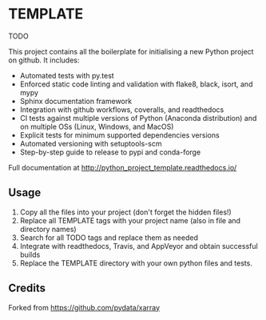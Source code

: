 TEMPLATE
========
TODO

This project contains all the boilerplate for initialising a new Python project on
github. It includes:

- Automated tests with py.test
- Enforced static code linting and validation with flake8, black, isort, and mypy
- Sphinx documentation framework
- Integration with github workflows, coveralls, and readthedocs
- CI tests against multiple versions of Python (Anaconda distribution) and on multiple
  OSs (Linux, Windows, and MacOS)
- Explicit tests for minimum supported dependencies versions
- Automated versioning with setuptools-scm
- Step-by-step guide to release to pypi and conda-forge

Full documentation at http://python_project_template.readthedocs.io/


Usage
-----
1. Copy all the files into your project (don't forget the hidden files!)
2. Replace all TEMPLATE tags with your project name
   (also in file and directory names)
3. Search for all TODO tags and replace them as needed
4. Integrate with readthedocs, Travis, and AppVeyor and obtain
   successful builds
5. Replace the TEMPLATE directory with your own python files and tests.


Credits
-------
Forked from https://github.com/pydata/xarray
